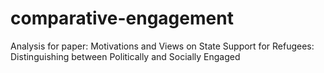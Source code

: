 # comparative-engagement
Analysis for paper: Motivations and Views on State Support for Refugees: Distinguishing between Politically and Socially Engaged 
